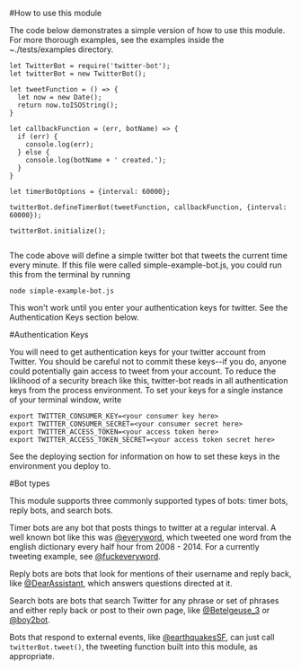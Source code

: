 #How to use this module

The code below demonstrates a simple version of how to use this module. For more thorough examples, see the examples inside the ~./tests/examples directory.


```
let TwitterBot = require('twitter-bot');
let twitterBot = new TwitterBot();
  
let tweetFunction = () => {
  let now = new Date();
  return now.toISOString();
}

let callbackFunction = (err, botName) => {
  if (err) {
    console.log(err);
  } else {
    console.log(botName + ' created.');
  }
}

let timerBotOptions = {interval: 60000};

twitterBot.defineTimerBot(tweetFunction, callbackFunction, {interval: 60000});
  
twitterBot.initialize();
 
```
 
The code above will define a simple twitter bot that tweets the current time every minute. If this file were called simple-example-bot.js, you could run this from the terminal by running

`node simple-example-bot.js`

This won't work until you enter your authentication keys for twitter. See the Authentication Keys section below. 

#Authentication Keys

You will need to get authentication keys for your twitter account from Twitter. You should be careful not to commit these keys--if you do, anyone could potentially gain access to tweet from your account. To reduce the liklihood of a security breach like this, twitter-bot reads in all authentication keys from the process environment. To set your keys for a single instance of your terminal window, write 

```
export TWITTER_CONSUMER_KEY=<your consumer key here>
export TWITTER_CONSUMER_SECRET=<your consumer secret here>
export TWITTER_ACCESS_TOKEN=<your access token here>
export TWITTER_ACCESS_TOKEN_SECRET=<your access token secret here>
```
See the deploying section for information on how to set these keys in the environment you deploy to. 

#Bot types

This module supports three commonly supported types of bots: timer bots, reply bots, and search bots. 

Timer bots are any bot that posts things to twitter at a regular interval. A well known bot like this was [@everyword](https://twitter.com/everyword?lang=en), which tweeted one word from the english dictionary every half hour from 2008 - 2014. For a currently tweeting example, see [@fuckeveryword](https://twitter.com/fuckeveryword?lang=en). 

Reply bots are bots that look for mentions of their username and reply back, like [@DearAssistant](https://twitter.com/dearassistant), which answers questions directed at it.  

Search bots are bots that search Twitter for any phrase or set of phrases and either reply back or post to their own page, like [@Betelgeuse_3](https://twitter.com/betelgeuse_3) or [@boy2bot](https://twitter.com/boy2bot).

Bots that respond to external events, like [@earthquakesSF](https://twitter.com/earthquakesSF), can just call `twitterBot.tweet()`, the tweeting function built into this module, as appropriate. 
